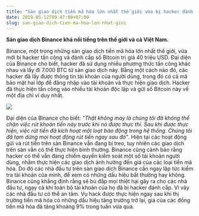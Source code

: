 ```yaml
---
title: "Sàn giao dịch tiền mã hóa lớn nhất thế giới vừa bị hacker đánh cắp số Bitcoin trị giá 40 triệu USD"
date: 2019-05-12T09:47:00+07:00
slug: san-giao-dich-tien-ma-hoa-lon-nhat-gioi
---
```


**Sàn giao dịch Binance khá nổi tiếng trên thế giới và cả Việt Nam.**

Binance, một trong những sàn giao dịch tiền mã hóa lớn nhất thế giới, vừa mới bị hacker tấn công và đánh cắp số Bitcoin trị giá 40 triệu USD. Đại diện của Binance cho biết, hacker đã sử dụng nhiều phương thức tấn công khác nhau và lấy đi 7.000 BTC từ sàn giao dịch này.
Bằng một cách nào đó, các hacker đã lấy được thông tin tài khoản của người dùng, trong đó có cả mã bảo mật hai lớp để đăng nhập vào tài khoản và thực hiện giao dịch. Hacker đã thực hiện tấn công vào nhiều tài khoản độc lập và gửi số Bitcoin này về một địa chỉ ví duy nhất.

![](https://4.bp.blogspot.com/-Ab_TcUtjV-w/XNJV91DzYTI/AAAAAAAAKf8/Qn05r7uL6csDUB-wEPJe-aJ3dkAEghIQACLcBGAs/s1600/15.jpg)

Đại diện của Binance cho biết: *“Thật không may là chúng tôi đã không thể chặn việc rút khoản tiền này trước khi nó được thực thi. Sau khi được thực hiện, việc rút tiền đã kích hoạt một loạt báo động trong hệ thống. Chúng tôi đã tạm dừng mọi hoạt động rút tiền ngay sau đó”*.
Hiện tại các hoạt động gửi và rút tiền trên sàn Binance vẫn đang bị treo, tuy nhiên các giao dịch trên sàn vẫn có thể thực hiện bình thường. Binance cũng cảnh báo rằng hacker có thể vẫn đang chiếm quyền kiểm soát một số tài khoản người dùng, nhằm thực hiện các giao dịch ảnh hưởng đến giá của các loại tiền mã hóa.
Do đó các nhà đầu tư trên sàn giao dịch Binance cần ngay lập tức kiểm tra tài khoản của mình, để xem có những dấu hiệu bất thường hay không.
Binance cũng khẳng định rằng sẽ bù đắp mọi thiệt hại gây ra cho các nhà đầu tư, ngay cả khi toàn bộ tài khoản của họ đã bị hacker đánh cắp. Vì vậy các nhà đầu tư có thể an tâm.
Vụ hack được thực hiện ngay sau khi thị trường tiền mã hóa có những dấu hiệu tăng trưởng trở lại, giá của các đồng tiền mã hóa đã tăng khoảng 9% trong tuần vừa qua.